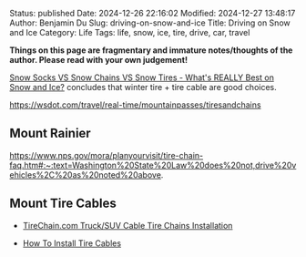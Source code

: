 Status: published
Date: 2024-12-26 22:16:02
Modified: 2024-12-27 13:48:17
Author: Benjamin Du
Slug: driving-on-snow-and-ice
Title: Driving on Snow and Ice
Category: Life
Tags: life, snow, ice, tire, drive, car, travel

**Things on this page are fragmentary and immature notes/thoughts of the author. Please read with your own judgement!**

[Snow Socks VS Snow Chains VS Snow Tires - What's REALLY Best on Snow and Ice?](https://www.youtube.com/watch?v=W-k_1gz87vM) 
concludes that winter tire + tire cable are good choices.

https://wsdot.com/travel/real-time/mountainpasses/tiresandchains


## Mount Rainier

https://www.nps.gov/mora/planyourvisit/tire-chain-faq.htm#:~:text=Washington%20State%20Law%20does%20not,drive%20vehicles%2C%20as%20noted%20above.

## Mount Tire Cables

- [TireChain.com Truck/SUV Cable Tire Chains Installation](https://www.youtube.com/watch?v=VWY1gxMUC-w)

- [How To Install Tire Cables](https://www.youtube.com/watch?v=Yj8hhYLyLQg)

